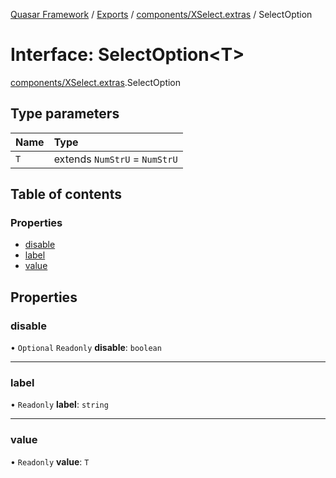 [Quasar Framework](../index.md) / [Exports](../modules.md) / [components/XSelect.extras](../modules/components_XSelect_extras.md) / SelectOption

# Interface: SelectOption<T\>

[components/XSelect.extras](../modules/components_XSelect_extras.md).SelectOption

## Type parameters

| Name | Type |
| :------ | :------ |
| `T` | extends `NumStrU` = `NumStrU` |

## Table of contents

### Properties

- [disable](components_XSelect_extras.SelectOption.md#disable)
- [label](components_XSelect_extras.SelectOption.md#label)
- [value](components_XSelect_extras.SelectOption.md#value)

## Properties

### disable

• `Optional` `Readonly` **disable**: `boolean`

___

### label

• `Readonly` **label**: `string`

___

### value

• `Readonly` **value**: `T`
